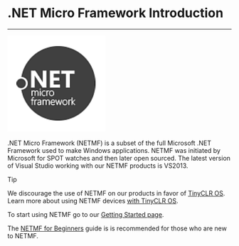 # .NET Micro Framework Introduction
---
![NETMF Logo](images/netmf_logo_noborder.png)

.NET Micro Framework (NETMF) is a subset of the full Microsoft .NET Framework used to make Windows applications. NETMF was initiated by Microsoft for SPOT watches and then later open sourced. The latest version of Visual Studio working with our NETMF products is VS2013.

> [!Tip]
> We discourage the use of NETMF on our products in favor of [TinyCLR OS](../../software/tinyclr/intro.md). Learn more about using NETMF devices [with TinyCLR OS]().

To start using NETMF go to our [Getting Started page](getting-started.md).

The [NETMF for Beginners](http://files.ghielectronics.com/downloads/NETMF/NETMF_for_Beginners.pdf) guide is is recommended for those who are new to NETMF.


